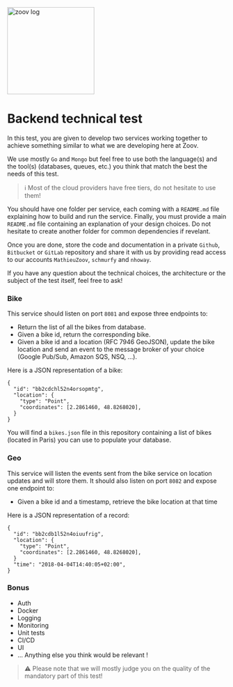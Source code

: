 <img src="https://storage.googleapis.com/zoov-assets/zoov-logo.png" alt="zoov log" width="200px">

# Backend technical test

In this test, you are given to develop two services working together to achieve something similar to what we are developing here at Zoov.

We use mostly `Go` and `Mongo` but feel free to use both the language(s) and the tool(s) (databases, queues, etc.) you think that match the best the needs of this test.

> :information_source: Most of the cloud providers have free tiers, do not hesitate to use them!

You should have one folder per service, each coming with a `README.md` file explaining how to build and run the service. Finally, you must provide a main `README.md` file containing an explanation of your design choices. Do not hesitate to create another folder for common dependencies if revelant.

Once you are done, store the code and documentation in a private `Github`, `Bitbucket` or `GitLab` repository and share it with us by providing read access to our accounts `MathieuZoov`, `schmurfy` and `nhoway`.

If you have any question about the technical choices, the architecture or the subject of the test itself, feel free to ask!

### Bike

This service should listen on port `8081` and expose three endpoints to:

- Return the list of all the bikes from database.
- Given a bike id, return the corresponding bike.
- Given a bike id and a location (RFC 7946 GeoJSON), update the bike location and send an event to the message broker of your choice (Google Pub/Sub, Amazon SQS, NSQ, ...).

Here is a JSON representation of a bike:

    {
      "id": "bb2cdchl52n4orsopmtg",
      "location": {
        "type": "Point",
        "coordinates": [2.2861460, 48.8268020],
      }
    }

You will find a `bikes.json` file in this repository containing a list of bikes (located in Paris) you can use to populate your database.

### Geo

This service will listen the events sent from the bike service on location updates and will store them. It should also listen on port `8082` and expose one endpoint to:

- Given a bike id and a timestamp, retrieve the bike location at that time

Here is a JSON representation of a record:

    {
      "id": "bb2cdb1l52n4oiuufrig",
      "location": {
        "type": "Point",
        "coordinates": [2.2861460, 48.8268020],
      }
      "time": "2018-04-04T14:40:05+02:00",
    }

### Bonus

- Auth
- Docker
- Logging
- Monitoring
- Unit tests
- CI/CD
- UI
- ... Anything else you think would be relevant !

> :warning: Please note that we will mostly judge you on the quality of the mandatory part of this test!
